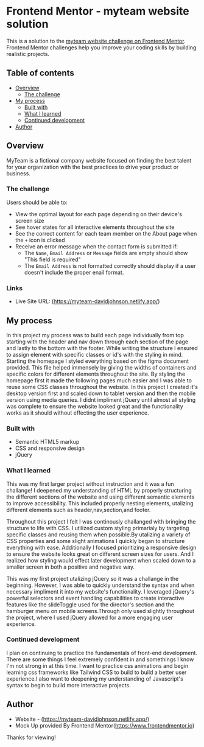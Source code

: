 # Frontend Mentor - myteam website solution

This is a solution to the [myteam website challenge on Frontend Mentor](https://www.frontendmentor.io/challenges/myteam-multipage-website-mxlEauvW). Frontend Mentor challenges help you improve your coding skills by building realistic projects.

## Table of contents

- [Overview](#overview)
  - [The challenge](#the-challenge)
- [My process](#my-process)
  - [Built with](#built-with)
  - [What I learned](#what-i-learned)
  - [Continued development](#continued-development)
- [Author](#author)

## Overview

MyTeam is a fictional company website focused on finding the best talent for your organization with the best practices to drive your product or business.

### The challenge

Users should be able to:

- View the optimal layout for each page depending on their device's screen size
- See hover states for all interactive elements throughout the site
- See the correct content for each team member on the About page when the `+` icon is clicked
- Receive an error message when the contact form is submitted if:
  - The `Name`, `Email Address` or `Message` fields are empty should show "This field is required"
  - The `Email Address` is not formatted correctly should display if a user doesn't include the proper enail format.

### Links

- Live Site URL: (https://myteam-davidjohnson.netlify.app/)

## My process

In this project my process was to build each page individually from top starting with the header and nav down through each section of the page and lastly to the bottom with the footer. While writing the structure I ensured to assign element with specific classes or id's with the styling in mind. Starting the homepage I styled everything based on the figma document provided. This file helped immensely by giving the widths of containers and specific colors for different elements throughout the site. By styling the homepage first it made the following pages much easier and I was able to reuse some CSS classes throughout the website. In this project I created it's desktop version first and scaled down to tablet version and then the mobile version using media queries. I didnt impliment jQuery until almost all styling was complete to ensure the website looked great and the functionality works as it should without effecting the user experience.

### Built with

- Semantic HTML5 markup
- CSS and responsive design
- jQuery

### What I learned

This was my first larger project without instruction and it was a fun challange! I deepened my understanding of HTML by properly structuring the different sections of the website and using different semantic elements to improve accessibility. This included properly nesting elements, utalizing different elements such as header,nav,section,and footer.

Throughout this project I felt I was continously challanged with bringing the structure to life with CSS. I utilized custom styling primarialy by targeting specific classes and reusing them when possible.By utalizing a variety of CSS properties and some slight animations I quickly began to structure everything with ease. Additionally I focused prioritizing a responsive design to ensure the website looks great on different screen sizes for users. And I realized how styling would effect later development when scaled down to a smaller screen in both a positive and negative way.

This was my first project utalizing jQuery so it was a challange in the beginning. However, I was able to quickly understand the syntax and when necessary impliment it into my website's functionality. I leveraged jQuery's powerful selectors and event handling capabilities to create interactive features like the slideToggle used for the director's section and the hamburger menu on mobile screens.Through only used slightly throughout the project, where I used jQuery allowed for a more engaging user experience.

### Continued development

I plan on continuing to practice the fundamentals of front-end development. There are some things I feel extremely confident in and somethings I know I'm not strong in at this time. I want to practice css animations and begin learning css frameworks like Tailwind CSS to build to build a better user experience.I also want to deepening my understanding of Javascript's syntax to begin to build more interactive projects.

## Author

- Website - (https://myteam-davidjohnson.netlify.app/)
- Mock Up provided By Frontend Mentor(https://www.frontendmentor.io)

Thanks for viewing!
